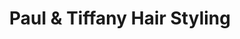 ---
title: "Paul & Tiffany Hair Styling"
url: /new-london/paul-und-tiffany-hair-styling/
shop: Friseur
---